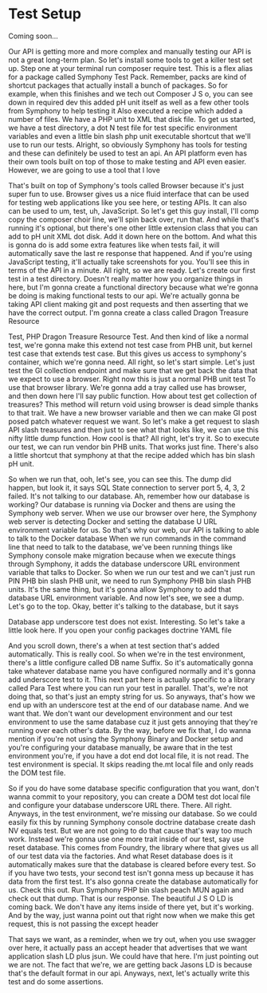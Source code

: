 # Test Setup

Coming soon...

Our API is getting more and more complex and manually testing our API is not a great long-term plan. So let's install some tools to get a killer test set up. Step one at your terminal run composer require test. This is a flex alias for a package called Symphony Test Pack. Remember, packs are kind of shortcut packages that actually install a bunch of packages. So for example, when this finishes and we tech out Composer J S o, you can see down in required dev this added pH unit itself as well as a few other tools from Symphony to help testing it Also executed a recipe which added a number of files. We have a PHP unit to XML that disk file. To get us started, we have a test directory, a dot N test file for test specific environment variables and even a little bin slash php unit executable shortcut that we'll use to run our tests. Alright, so obviously Symphony has tools for testing and these can definitely be used to test an api. An API platform even has their own tools built on top of those to make testing and API even easier. However, we are going to use a tool that I love

That's built on top of Symphony's tools called Browser because it's just super fun to use. Browser gives us a nice fluid interface that can be used for testing web applications like you see here, or testing APIs. It can also can be used to um, test, uh, JavaScript. So let's get this guy install, I'll comp copy the composer choir line, we'll spin back over, run that. And while that's running it's optional, but there's one other little extension class that you can add to pH unit XML dot disk. Add it down here on the bottom. And what this is gonna do is add some extra features like when tests fail, it will automatically save the last re response that happened. And if you're using JavaScript testing, it'll actually take screenshots for you. You'll see this in terms of the API in a minute. All right, so we are ready. Let's create our first test in a test directory. Doesn't really matter how you organize things in here, but I'm gonna create a functional directory because what we're gonna be doing is making functional tests to our api. We're actually gonna be taking API client making git and post requests and then asserting that we have the correct output. I'm gonna create a class called Dragon Treasure Resource

Test, PHP Dragon Treasure Resource Test. And then kind of like a normal test, we're gonna make this extend not test case from PHB unit, but kernel test case that extends test case. But this gives us access to symphony's container, which we're gonna need. All right, so let's start simple. Let's just test the GI collection endpoint and make sure that we get back the data that we expect to use a browser. Right now this is just a normal PHB unit test To use that browser library. We're gonna add a tray called use has browser, and then down here I'll say public function. How about test get collection of treasures? This method will return void using browser is dead simple thanks to that trait. We have a new browser variable and then we can make GI post posed patch whatever request we want. So let's make a get request to slash API slash treasures and then just to see what that looks like, we can use this nifty little dump function. How cool is that? All right, let's try it. So to execute our test, we can run vendor bin PHB units. That works just fine. There's also a little shortcut that symphony at that the recipe added which has bin slash pH unit.

So when we run that, ooh, let's see, you can see this. The dump did happen, but look it, it says SQL State connection to server port 5, 4, 3, 2 failed. It's not talking to our database. Ah, remember how our database is working? Our database is running via Docker and thens are using the Symphony web server. When we use our browser over here, the Symphony web server is detecting Docker and setting the database U URL environment variable for us. So that's why our web, our API is talking to able to talk to the Docker database When we run commands in the command line that need to talk to the database, we've been running things like Symphony console make migration because when we execute things through Symphony, it adds the database underscore URL environment variable that talks to Docker. So when we run our test and we can't just run PIN PHB bin slash PHB unit, we need to run Symphony PHB bin slash PHB units. It's the same thing, but it's gonna allow Symphony to add that database URL environment variable. And now let's see, we see a dump. Let's go to the top. Okay, better it's talking to the database, but it says

Database app underscore test does not exist. Interesting. So let's take a little look here. If you open your config packages doctrine YAML file

And you scroll down, there's a when at test section that's added automatically. This is really cool. So when we're in the test environment, there's a little configure called DB name Suffix. So it's automatically gonna take whatever database name you have configured normally and it's gonna add underscore test to it. This next part here is actually specific to a library called Para Test where you can run your test in parallel. That's, we're not doing that, so that's just an empty string for us. So anyways, that's how we end up with an underscore test at the end of our database name. And we want that. We don't want our development environment and our test environment to use the same database cuz it just gets annoying that they're running over each other's data. By the way, before we fix that, I do wanna mention if you're not using the Symphony Binary and Docker setup and you're configuring your database manually, be aware that in the test environment you're, if you have a dot end dot local file, it is not read. The test environment is special. It skips reading the.mt local file and only reads the DOM test file.

So if you do have some database specific configuration that you want, don't wanna commit to your repository, you can create a DOM test dot local file and configure your database underscore URL there. There. All right. Anyways, in the test environment, we're missing our database. So we could easily fix this by running Symphony console doctrine database create dash NV equals test. But we are not going to do that cause that's way too much work. Instead we're gonna use one more trait inside of our test, say use reset database. This comes from Foundry, the library where that gives us all of our test data via the factories. And what Reset database does is it automatically makes sure that the database is cleared before every test. So if you have two tests, your second test isn't gonna mess up because it has data from the first test. It's also gonna create the database automatically for us. Check this out. Run Symphony PHP bin slash peach MUN again and check out that dump. That is our response. The beautiful J S O LD is coming back. We don't have any items inside of there yet, but it's working. And by the way, just wanna point out that right now when we make this get request, this is not passing the except header

That says we want, as a reminder, when we try out, when you use swagger over here, it actually pass an accept header that advertises that we want application slash LD plus jsun. We could have that here. I'm just pointing out we are not. The fact that we're, we are getting back Jasons LD is because that's the default format in our api. Anyways, next, let's actually write this test and do some assertions.

